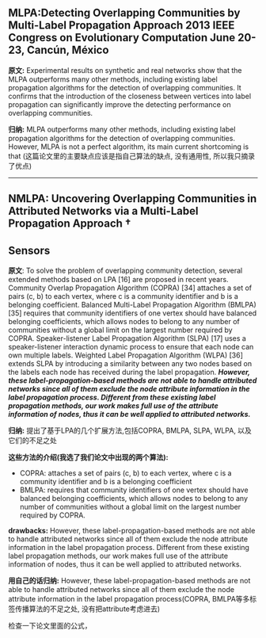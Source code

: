 ## MLPA:Detecting Overlapping Communities by Multi-Label Propagation Approach 2013 IEEE Congress on Evolutionary Computation June 20-23, Cancún, México

**原文:** Experimental results on synthetic and real 
networks show that the MLPA outperforms many other 
methods, including existing label propagation algorithms for 
the detection of overlapping communities. It confirms that 
the introduction of the closeness between vertices into label 
propagation can significantly improve the detecting 
performance on overlapping communities.

**归纳:** MLPA outperforms many other methods, including existing label propagation algorithms for the detection of overlapping communities. However, MLPA is not a perfect algorithm, its main current shortcoming is that (这篇论文里的主要缺点应该是指自己算法的缺点, 没有通用性, 所以我只摘录了优点)

---

## NMLPA: Uncovering Overlapping Communities in Attributed Networks via a Multi-Label Propagation Approach † 
## Sensors

**原文**: To solve the problem of overlapping community detection, several extended methods based on
LPA [16] are proposed in recent years. Community Overlap Propagation Algorithm (COPRA) [34]
attaches a set of pairs (c, b) to each vertex, where c is a community identifier and b is a belonging
coefficient. Balanced Multi-Label Propagation Algorithm (BMLPA) [35] requires that community
identifiers of one vertex should have balanced belonging coefficients, which allows nodes to belong
to any number of communities without a global limit on the largest number required by COPRA.
Speaker-listener Label Propagation Algorithm (SLPA) [17] uses a speaker-listener interaction dynamic
process to ensure that each node can own multiple labels. Weighted Label Propagation Algorithm
(WLPA) [36] extends SLPA by introducing a similarity between any two nodes based on the labels each
node has received during the label propagation. _**However, these label-propagation-based methods are
not able to handle attributed networks since all of them exclude the node attribute information in the
label propagation process. Different from these existing label propagation methods, our work makes
full use of the attribute information of nodes, thus it can be well applied to attributed networks.**_

**归纳:** 提出了基于LPA的几个扩展方法,包括COPRA, BMLPA, SLPA, WLPA, 以及它们的不足之处

**这些方法的介绍(我选了我们论文中出现的两个算法):**
- COPRA: attaches a set of pairs (c, b) to each vertex, where c is a community identifier and b is a belonging coefficient
- BMLPA: requires that community identifiers of one vertex should have balanced belonging coefficients, which allows nodes to belong to any number of communities without a global limit on the largest number required by COPRA.

**drawbacks:** However, these label-propagation-based methods are not able to handle attributed networks since all of them exclude the node attribute information in the label propagation process. Different from these existing label propagation methods, our work makes full use of the attribute information of nodes, thus it can be well applied to attributed networks. 

**用自己的话归纳:** However, these label-propagation-based methods are not able to handle attributed networks since all of them exclude the node attribute information in the label propagation process(COPRA, BMLPA等多标签传播算法的不足之处, 没有把attribute考虑进去) 

检查一下论文里面的公式，